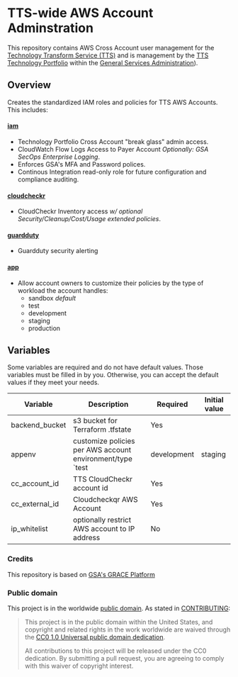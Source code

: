 # TTS-wide AWS Account Adminstration

This repository contains AWS Cross Account user management for the [Technology Transform Service (TTS)](http://www.gsa.gov/portal/category/25729) and is management by the [TTS Technology Portfolio](https://handbook.18f.gov/tech-portfolio/) within the [General Services Administration](http://gsa.gov)).

## Overview
Creates the standardized IAM roles and policies for TTS AWS Accounts. This includes:

#### [iam](/terraform/iam)
* Technology Portfolio Cross Account "break glass" admin access.
* CloudWatch Flow Logs Access to Payer Account *Optionally: GSA SecOps Enterprise Logging*.
* Enforces GSA's MFA and Password polices.
* Continous Integration read-only role for future configuration and compliance auditing.

#### [cloudcheckr](/terraform/cloudcheckr)
* CloudCheckr Inventory access *w/ optional Security/Cleanup/Cost/Usage extended policies*.

#### [guardduty](/terraform/guardduty)
* Guardduty security alerting

#### [app](/terraform/app)
* Allow account owners to customize their policies by the type of workload the account handles:
    * sandbox *default*
    * test
    * development
    * staging
    * production

## Variables

Some variables are required and do not have default values. Those variables must be filled in by you. Otherwise, you can accept the default values if they meet your needs.

| Variable  | Description | Required | Initial value |
|---|---|---|---|
| backend_bucket | s3 bucket for Terraform .tfstate  | Yes |  |
| appenv | customize policies per AWS account environment/type `test | development | staging | production` | Yes | `sandbox` |
| cc_account_id | TTS CloudCheckr account id | Yes | |
| cc_external_id | Cloudcheckqr AWS Account| Yes | |
| ip_whitelist | optionally restrict AWS account to IP address | No | |

### Credits

This repository is based on [GSA's GRACE Platform](https://github.com/gsa?utf8=✓&q=grace&type=&language=)

### Public domain

This project is in the worldwide [public domain](LICENSE.md). As stated in [CONTRIBUTING](CONTRIBUTING.md):

> This project is in the public domain within the United States, and copyright and related rights in the work worldwide are waived through the [CC0 1.0 Universal public domain dedication](https://creativecommons.org/publicdomain/zero/1.0/).
>
> All contributions to this project will be released under the CC0 dedication. By submitting a pull request, you are agreeing to comply with this waiver of copyright interest.
